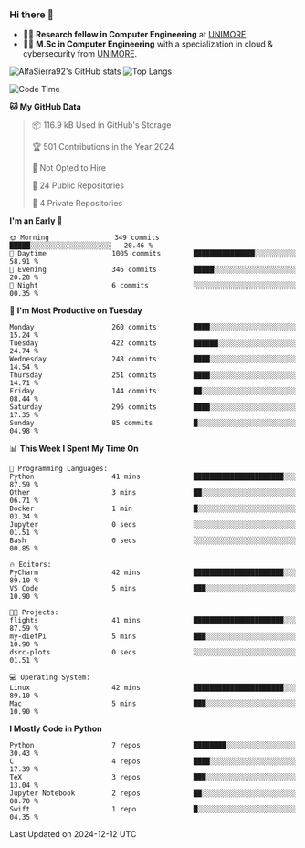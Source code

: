 ### Hi there 👋
- 👨‍💻 **Research fellow in Computer Engineering** at [UNIMORE](https://international.unimore.it/).
- 👨‍🎓 **M.Sc in Computer Engineering** with a specialization in cloud & cybersecurity from [UNIMORE](https://international.unimore.it/).


![AlfaSierra92's GitHub stats](https://github-readme-stats.vercel.app/api?username=AlfaSierra92&theme=nord)
![Top Langs](https://github-readme-stats.vercel.app/api/top-langs/?username=AlfaSierra92&theme=nord&layout=compact)

<!--START_SECTION:waka-->
![Code Time](http://img.shields.io/badge/Code%20Time-210%20hrs%2038%20mins-blue)

**🐱 My GitHub Data** 

> 📦 116.9 kB Used in GitHub's Storage 
 > 
> 🏆 501 Contributions in the Year 2024
 > 
> 🚫 Not Opted to Hire
 > 
> 📜 24 Public Repositories 
 > 
> 🔑 4 Private Repositories 
 > 
**I'm an Early 🐤** 

```text
🌞 Morning                349 commits         █████░░░░░░░░░░░░░░░░░░░░   20.46 % 
🌆 Daytime                1005 commits        ███████████████░░░░░░░░░░   58.91 % 
🌃 Evening                346 commits         █████░░░░░░░░░░░░░░░░░░░░   20.28 % 
🌙 Night                  6 commits           ░░░░░░░░░░░░░░░░░░░░░░░░░   00.35 % 
```
📅 **I'm Most Productive on Tuesday** 

```text
Monday                   260 commits         ████░░░░░░░░░░░░░░░░░░░░░   15.24 % 
Tuesday                  422 commits         ██████░░░░░░░░░░░░░░░░░░░   24.74 % 
Wednesday                248 commits         ████░░░░░░░░░░░░░░░░░░░░░   14.54 % 
Thursday                 251 commits         ████░░░░░░░░░░░░░░░░░░░░░   14.71 % 
Friday                   144 commits         ██░░░░░░░░░░░░░░░░░░░░░░░   08.44 % 
Saturday                 296 commits         ████░░░░░░░░░░░░░░░░░░░░░   17.35 % 
Sunday                   85 commits          █░░░░░░░░░░░░░░░░░░░░░░░░   04.98 % 
```


📊 **This Week I Spent My Time On** 

```text
💬 Programming Languages: 
Python                   41 mins             ██████████████████████░░░   87.59 % 
Other                    3 mins              ██░░░░░░░░░░░░░░░░░░░░░░░   06.71 % 
Docker                   1 min               █░░░░░░░░░░░░░░░░░░░░░░░░   03.34 % 
Jupyter                  0 secs              ░░░░░░░░░░░░░░░░░░░░░░░░░   01.51 % 
Bash                     0 secs              ░░░░░░░░░░░░░░░░░░░░░░░░░   00.85 % 

🔥 Editors: 
PyCharm                  42 mins             ██████████████████████░░░   89.10 % 
VS Code                  5 mins              ███░░░░░░░░░░░░░░░░░░░░░░   10.90 % 

🐱‍💻 Projects: 
flights                  41 mins             ██████████████████████░░░   87.59 % 
my-dietPi                5 mins              ███░░░░░░░░░░░░░░░░░░░░░░   10.90 % 
dsrc-plots               0 secs              ░░░░░░░░░░░░░░░░░░░░░░░░░   01.51 % 

💻 Operating System: 
Linux                    42 mins             ██████████████████████░░░   89.10 % 
Mac                      5 mins              ███░░░░░░░░░░░░░░░░░░░░░░   10.90 % 
```

**I Mostly Code in Python** 

```text
Python                   7 repos             ████████░░░░░░░░░░░░░░░░░   30.43 % 
C                        4 repos             ████░░░░░░░░░░░░░░░░░░░░░   17.39 % 
TeX                      3 repos             ███░░░░░░░░░░░░░░░░░░░░░░   13.04 % 
Jupyter Notebook         2 repos             ██░░░░░░░░░░░░░░░░░░░░░░░   08.70 % 
Swift                    1 repo              █░░░░░░░░░░░░░░░░░░░░░░░░   04.35 % 
```




 Last Updated on 2024-12-12 UTC
<!--END_SECTION:waka-->

<!--
**AlfaSierra92/AlfaSierra92** is a ✨ _special_ ✨ repository because its `README.md` (this file) appears on your GitHub profile.

Here are some ideas to get you started:

- 🔭 I’m currently working on ...
- 🌱 I’m currently learning ...
- 👯 I’m looking to collaborate on ...
- 🤔 I’m looking for help with ...
- 💬 Ask me about ...
- 📫 How to reach me: ...
- 😄 Pronouns: ...
- ⚡ Fun fact: ...
-->
